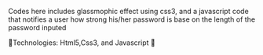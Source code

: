 Codes here includes glassmophic effect using css3, and a javascript code that notifies a user how strong his/her password is base on the length of the password inputed

🎇Technologies: Html5,Css3, and Javascript 🎇

